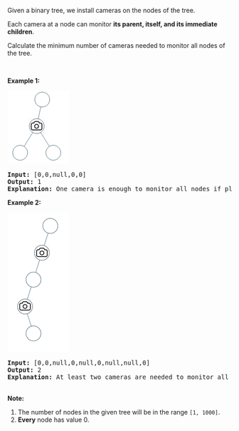 <p>Given a binary tree, we install cameras on the nodes of the tree.&nbsp;</p>

<p>Each camera at&nbsp;a node can monitor <strong>its parent, itself, and its immediate children</strong>.</p>

<p>Calculate the minimum number of cameras needed to monitor all nodes of the tree.</p>

<p>&nbsp;</p>

<p><strong>Example 1:</strong></p>
<img alt="" src="../img/binary-tree-cameras_1.png" style="width: 138px; height: 163px;" />
<div>
<pre>
<strong>Input: </strong><span id="example-input-1-1">[0,0,null,0,0]</span>
<strong>Output: </strong><span id="example-output-1">1</span>
<strong>Explanation: </strong>One camera is enough to monitor all nodes if placed as shown.
</pre>

<div>
<p><strong>Example 2:</strong></p>
<img alt="" src="../img/binary-tree-cameras_2.png" style="width: 139px; height: 312px;" />
<pre>
<strong>Input: </strong><span id="example-input-2-1">[0,0,null,0,null,0,null,null,0]</span>
<strong>Output: </strong><span id="example-output-2">2
<strong>Explanation:</strong> At least two cameras are needed to monitor all nodes of the tree. The above image shows one of the valid configurations of camera placement.</span>
</pre>

<p><br />
<strong>Note:</strong></p>

<ol>
	<li>The number of nodes in the given tree will be in the range&nbsp;<code>[1, 1000]</code>.</li>
	<li><strong>Every</strong> node has value 0.</li>
</ol>
</div>
</div>
